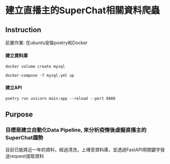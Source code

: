 # 建立直播主的SuperChat相關資料爬蟲

## Instruction

前置作業:
在ubuntu安裝poetry和Docker

#### 建立資料庫
`docker volume create mysql`

`docker-compose -f mysql.yml up`

#### 建立API
`poetry run uvicorn main:app --reload --port 8888`

## Purpose
### 目標是建立自動化Data Pipeline, 來分析疫情後虛擬直播主的SuperChat趨勢

目前已能將近一年的資料，經過清洗，上傳至資料庫，並透過FastAPI用關鍵字發送request提取資料
